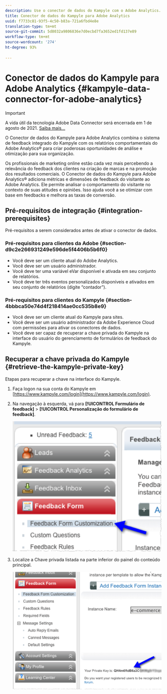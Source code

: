 ```yaml
---
description: Use o conector de dados do Kampyle com o Adobe Analytics.
title: Conector de dados do Kampyle para Adobe Analytics
uuid: f7733c81-93f5-4c50-b83a-721a6fbd4e8e
translation-type: tm+mt
source-git-commit: 5d8032a9806836e7d0ecbd7fa3652ed1fd137e89
workflow-type: tm+mt
source-wordcount: '274'
ht-degree: 93%

---
```



# Conector de dados do Kampyle para Adobe Analytics {#kampyle-data-connector-for-adobe-analytics}

>[!IMPORTANT]
>
>A vida útil da tecnologia Adobe Data Connector será encerrada em 1 de agosto de 2021. [Saiba mais...](/help/import/data-connectors/data-connectors-eol.md)

O Conector de dados do Kampyle para Adobe Analytics combina o sistema de feedback integrado do Kampyle com os relatórios comportamentais do Adobe Analytics® para criar poderosas oportunidades de análise e otimização para sua organização.

Os profissionais de marketing online estão cada vez mais percebendo a relevância do feedback dos clientes na criação de marcas e na promoção dos resultados comerciais. O Conector de dados do Kampyle para Adobe Analytics® adiciona métricas e dimensões de feedback do visitante ao Adobe Analytics. Ele permite analisar o comportamento do visitante no contexto de suas atitudes e opiniões. Isso ajuda você a se otimizar com base em feedbacks e melhora as taxas de conversão.

## Pré-requisitos de integração {#integration-prerequisites}

Pré-requisitos a serem considerados antes de ativar o conector de dados.

### Pré-requisitos para clientes da Adobe {#section-d9c2e266931249e596de5f4406b5b6f0}

* Você deve ser um cliente atual do Adobe Analytics.
* Você deve ser um usuário administrador.
* Você deve ter uma variável eVar disponível e ativada em seu conjunto de relatórios.
* Você deve ter três eventos personalizados disponíveis e ativados em seu conjunto de relatórios (digite “contador”).

### Pré-requisitos para clientes do Kampyle {#section-4bbbca50e74d4f218414ae0cc535b8e9}

* Você deve ser um cliente atual do Kampyle para sites.
* Você deve ser um usuário administrador da Adobe Experience Cloud com permissões para ativar os conectores de dados.
* Você deve ser capaz de recuperar a chave privada do Kampyle na interface do usuário do gerenciamento de formulários de feedback do Kampyle.

## Recuperar a chave privada do Kampyle {#retrieve-the-kampyle-private-key}

Etapas para recuperar a chave na interface do Kampyle.

1. Faça logon na sua conta do Kampyle em [https://www.kampyle.com/login](https://www.kampyle.com/login).
1. Na navegação à esquerda, vá para **[!UICONTROL Formulário de feedback]** > **[!UICONTROL Personalização do formulário de feedback]**.

   ![](assets/retrieve_key1.png)

1. Localize a Chave privada listada na parte inferior do painel do conteúdo principal.

   ![](assets/retrieve_key2.png)
